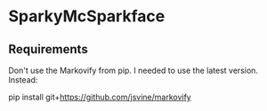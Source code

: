 # SparkyMcSparkface

## Requirements

Don't use the Markovify from pip. I needed to use the latest version. Instead:

pip install git+https://github.com/jsvine/markovify

